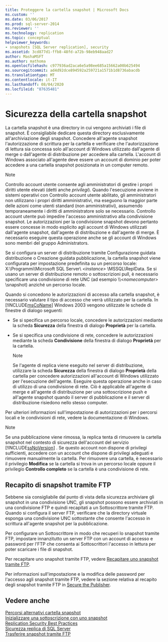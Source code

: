 ```yaml
---
title: Proteggere la cartella snapshot | Microsoft Docs
ms.custom: ''
ms.date: 03/06/2017
ms.prod: sql-server-2014
ms.reviewer: ''
ms.technology: replication
ms.topic: conceptual
helpviewer_keywords:
- snapshots [SQL Server replication], security
ms.assetid: 3cd877d1-ffb8-48fd-a72b-98eb948aad27
author: MashaMSFT
ms.author: mathoma
ms.openlocfilehash: c977936ad2aca6e5a98ee685a15662a00b625494
ms.sourcegitcommit: ad4d92dce894592a259721a1571b1d8736abacdb
ms.translationtype: MT
ms.contentlocale: it-IT
ms.lasthandoff: 08/04/2020
ms.locfileid: "87635481"
---
```

# <a name="secure-the-snapshot-folder"></a>Sicurezza della cartella snapshot
  La cartella snapshot è una directory in cui vengono archiviati i file di snapshot. È consigliabile dedicare questa directory esclusivamente all'archiviazione degli snapshot. Concedere all'agente snapshot l'autorizzazione di scrittura per la cartella e verificare che l'autorizzazione di lettura sia concessa solo all'account di Windows utilizzato dall'agente di merge o dall'agente di distribuzione per accedere alla cartella. L'account di Windows associato all'agente deve essere un account di dominio per poter accedere a una cartella snapshot posizionata in un computer remoto.  
  
> [!NOTE]  
>  Controllo account utente consente agli amministratori di gestire i propri diritti utente elevati (detti anche *privilegi*). Quando l'esecuzione avviene in sistemi operativi con Controllo account utente abilitato, gli amministratori non utilizzano i propri diritti amministrativi, ma eseguono la maggior parte delle azioni come utenti standard (non amministrativi), assumendo temporaneamente i diritti di amministratore solo se necessario. Controllo account utente può impedire l'accesso amministrativo alla condivisione snapshot. Le autorizzazioni per la condivisione snapshot devono pertanto essere concesse in modo esplicito agli account di Windows utilizzati dall'agente snapshot, dall'agente di distribuzione e dall'agente di merge. È necessario eseguire questa operazione anche se gli account di Windows sono membri del gruppo Administrators.  
  
 Se si configura un server di distribuzione tramite Configurazione guidata distribuzione o Creazione guidata pubblicazione, la cartella snapshot viene configurata per impostazione predefinita su un percorso locale: X:\Programmi\Microsoft SQL Server\\ *\<instance>* \MSSQL\ReplData. Se si usano un server di distribuzione remoto o sottoscrizioni pull, è necessario specificare una condivisione di rete UNC (ad esempio \\\\<*nomecomputer>* \snapshot) anziché un percorso locale.  
  
 Quando si concedono le autorizzazioni di accesso alla cartella snapshot, è necessario valutare il tipo di accesso che verrà utilizzato per la cartella. In [!INCLUDE[msCoName](../../../includes/msconame-md.md)] Windows 2003 vengono utilizzate le schede di finestre di dialogo seguenti:  
  
-   Se si specifica un percorso locale, concedere le autorizzazioni mediante la scheda **Sicurezza** della finestra di dialogo **Proprietà** per la cartella.  
  
-   Se si specifica una condivisione di rete, concedere le autorizzazioni mediante la scheda **Condivisione** della finestra di dialogo **Proprietà** per la cartella.  
  
    > [!NOTE]  
    >  Se l'agente di replica viene eseguito nel server di distribuzione, utilizzare la scheda **Sicurezza** della finestra di dialogo **Proprietà** della cartella per concedere autorizzazioni all'account di Windows utilizzato per l'esecuzione dell'agente. Eseguire questa operazione anche in caso di utilizzo di una condivisione di rete. Ciò è applicabile all'agente di merge e all'agente di distribuzione per una sottoscrizione push e all'agente snapshot quando il server di pubblicazione e il server di distribuzione risiedono nello stesso computer.  
  
 Per ulteriori informazioni sull'impostazione di autorizzazioni per i percorsi locali e le condivisioni di rete, vedere la documentazione di Windows.  
  
> [!NOTE]  
>  Se una pubblicazione viene rimossa, la replica tenta di rimuovere la cartella snapshot nel contesto di sicurezza dell'account del servizio [!INCLUDE[ssNoVersion](../../../includes/ssnoversion-md.md)] . Se questo account non dispone di privilegi sufficienti, accedere con un account che dispone di privilegi adeguati e rimuovere manualmente la cartella. Per rimuovere una cartella, è necessario il privilegio **Modifica** se la cartella si trova in un percorso locale oppure il privilegio **Controllo completo** se la cartella è una condivisione di rete.  
  
## <a name="delivering-snapshots-through-ftp"></a>Recapito di snapshot tramite FTP  
 Sebbene sia consigliabile dal punto di vista della sicurezza archiviare gli snapshot in una condivisione UNC, gli snapshot possono essere archiviati in una condivisione FTP e quindi recapitati a un Sottoscrittore tramite FTP. Quando si configura il server FTP, verificare che la directory virtuale esponga una condivisione UNC sottostante che consente l'accesso in scrittura all'agente snapshot per la pubblicazione.  
  
 Per configurare un Sottoscrittore in modo che recuperi lo snapshot tramite FTP, impostare innanzitutto un server FTP con un account di accesso e password per l'FTP che consenta ai Sottoscrittori l'accesso in lettura per poter scaricare i file di snapshot.  
  
 Per recapitare uno snapshot tramite FTP, vedere [Recapitare uno snapshot tramite FTP](../publish/deliver-a-snapshot-through-ftp.md).  
  
 Per informazioni sull'impostazione e la modifica delle password per l'accesso agli snapshot tramite FTP, vedere la sezione relativa al recapito degli snapshot tramite FTP in [Secure the Publisher](secure-the-publisher.md).  
  
## <a name="see-also"></a>Vedere anche  
 [Percorsi alternativi cartella snapshot](../alternate-snapshot-folder-locations.md)   
 [Inizializzare una sottoscrizione con uno snapshot](../initialize-a-subscription-with-a-snapshot.md)   
 [Replication Security Best Practices](replication-security-best-practices.md)   
 [Sicurezza replica di SQL Server](view-and-modify-replication-security-settings.md)   
 [Trasferire snapshot tramite FTP](../transfer-snapshots-through-ftp.md)  
  
  
